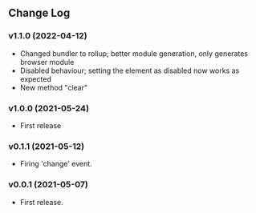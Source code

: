 ## Change Log

### v1.1.0 (2022-04-12)
- Changed bundler to rollup; better module generation, only generates browser module
- Disabled behaviour; setting the element as disabled now works as expected
- New method "clear"

### v1.0.0 (2021-05-24)
- First release

### v0.1.1 (2021-05-12)
- Firing 'change' event.

### v0.0.1 (2021-05-07)
- First release.
